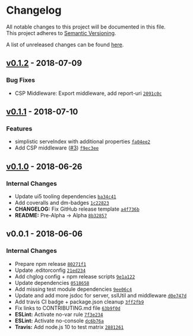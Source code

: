 # Changelog
All notable changes to this project will be documented in this file.  
This project adheres to [Semantic Versioning](http://semver.org/spec/v2.0.0.html).

A list of unreleased changes can be found [here](https://github.com/SAP/ui5-server/compare/v0.1.2...HEAD).

<a name="v0.1.2"></a>
## [v0.1.2] - 2018-07-09
### Bug Fixes
- CSP Middleware: Export middleware, add report-uri [`2091c0c`](https://github.com/SAP/ui5-server/commit/2091c0cc093f9997c582e301ad52bbe74d4651d6)


<a name="v0.1.1"></a>
## [v0.1.1] - 2018-07-10
### Features
- simplistic serveIndex with additional properties [`fa04ee2`](https://github.com/SAP/ui5-server/commit/fa04ee227cf5d4af4a8ba5d4d3fa594cee417da0)
- Add CSP middleware ([#3](https://github.com/SAP/ui5-server/issues/3)) [`f9ec3ee`](https://github.com/SAP/ui5-server/commit/f9ec3eeb43708462c2d683a80beb1816beeddc92)


<a name="v0.1.0"></a>
## [v0.1.0] - 2018-06-26
### Internal Changes
- Update ui5 tooling dependencies [`ba34c41`](https://github.com/SAP/ui5-server/commit/ba34c41f4d291b109e2dc770672f8e945778e665)
- Add coveralls and dm-badges [`1c22823`](https://github.com/SAP/ui5-server/commit/1c22823870acb1c761c4f52ce5b676219d411541)
- **CHANGELOG:** Fix GitHub release template [`a4f736b`](https://github.com/SAP/ui5-server/commit/a4f736b189e74ad4b65f195509da198196d623b9)
- **README:** Pre-Alpha -> Alpha [`8b32857`](https://github.com/SAP/ui5-server/commit/8b32857e88699ef62292a3b69b30e724d960441e)


<a name="v0.0.1"></a>
## v0.0.1 - 2018-06-06
### Internal Changes
- Prepare npm release [`80271f1`](https://github.com/SAP/ui5-server/commit/80271f1c80dd6fb65ced85d949f28dd75f9bc74f)
- Update .editorconfig [`21ed234`](https://github.com/SAP/ui5-server/commit/21ed234f7e492ea1c6000e26855cd1e2c2c1a6a5)
- Add chglog config + npm release scripts [`9e1a122`](https://github.com/SAP/ui5-server/commit/9e1a1226b64a595ec72f1c886343c56b625f56d0)
- Update dependencies [`0518658`](https://github.com/SAP/ui5-server/commit/0518658cb9bab9e551a4406bfa905ffeb9218dad)
- Add missing test module dependencies [`9ee06c4`](https://github.com/SAP/ui5-server/commit/9ee06c4ed5e8ae9e1de1fc497768909313e769d6)
- Update and add more jsdoc for server, sslUtil and middleware [`d0e747d`](https://github.com/SAP/ui5-server/commit/d0e747d598b8f6696755581582f53e276260c72c)
- Add travis CI badge + package.json cleanup [`3ff2fb9`](https://github.com/SAP/ui5-server/commit/3ff2fb91f1c350cae284c9e1398e9efd4b82b2f2)
- Fix links to CONTRIBUTING.md file [`63b9f0d`](https://github.com/SAP/ui5-server/commit/63b9f0d20fb4c76f182ff9dea8692c85e4a1897d)
- **ESLint:** Activate no-var rule [`7f3e234`](https://github.com/SAP/ui5-server/commit/7f3e2348e977232676c4829e8079dad6e4f1d8ea)
- **ESLint:** Activate no-console [`dc6b76a`](https://github.com/SAP/ui5-server/commit/dc6b76a3f19b49a18396631fcfa13f97f3e42e47)
- **Travis:** Add node.js 10 to test matrix [`2881261`](https://github.com/SAP/ui5-server/commit/2881261a05afd737af7c8874b91819a52b8f88df)


[v0.1.2]: https://github.com/SAP/ui5-server/compare/v0.1.1...v0.1.2
[v0.1.1]: https://github.com/SAP/ui5-server/compare/v0.1.0...v0.1.1
[v0.1.0]: https://github.com/SAP/ui5-server/compare/v0.0.1...v0.1.0
